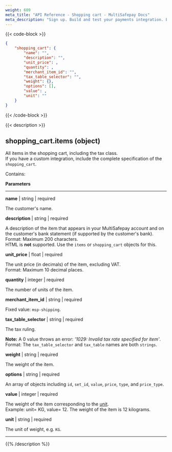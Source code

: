 ```yaml
---
weight: 609
meta_title: "API Reference - Shopping cart - MultiSafepay Docs"
meta_description: "Sign up. Build and test your payments integration. Explore our products and services. Use our API Reference, SDKs, and wrappers. Get support."
---
```


{{< code-block >}}
```json 
{	
	"shopping_cart": {
		"name": "",
		"description": "",
		"unit_price": ,
		"quantity": ,
		"merchant_item_id": "",
		"tax_table_selector": "",
		"weight": {},
		"options": [],
		"value": ,
		"unit": ""
	}
}
```

{{< /code-block >}}

{{< description >}}
## shopping_cart.items (object)

All items in the shopping cart, including the tax class.    
If you have a custom integration, include the complete specification of the `shopping_cart`.  

Contains:  

**Parameters**

----------------
__name__ | string | required

The customer's name.

__description__ | string | required

A description of the item that appears in your MultiSafepay account and on the customer's bank statement (if supported by the customer's bank).   
Format: Maximum 200 characters.   
HTML is **not** supported. Use the `items` or `shopping_cart` objects for this.

__unit_price__ | float | required

The unit price (in decimals) of the item, excluding VAT.  
Format: Maximum 10 decimal places.

__quantity__ | integer | required

The number of units of the item. 

__merchant_item_id__ | string | required

Fixed value: `msp-shipping`.

__tax_table_selector__ | string | required

The tax ruling.  

**Note:** A 0 value throws an error: _'1029: Invalid tax rate specified for item'_.  
Format: The `tax_table_selector` and `tax_table` names are both `strings`.

__weight__ | string | required

The weight of the item.  

__options__ | string | required

An array of objects including `id`, `set_id`, `value`, `price`, `type`, and `price_type`. 

__value__ | integer | required

The weight of the item corresponding to the [unit](/api/#unit).  
Example: unit= KG, value= 12. The weight of the item is 12 kilograms. 

__unit__ | string | required

The unit of weight, e.g. `KG`.

----------------
{{% /description %}}